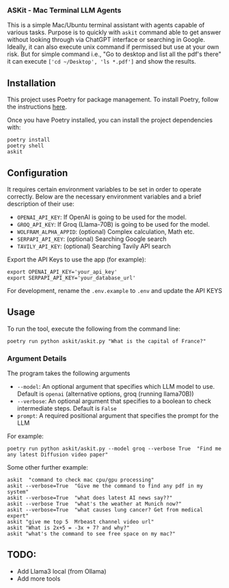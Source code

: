 ### ASKit - Mac Terminal LLM Agents

This is a simple Mac/Ubuntu terminal assistant with agents capable of various tasks. Purpose is to quickly with `askit` command able to get answer without looking through via ChatGPT interface or searching in Google. Ideally, it can also execute unix command if permissed but use at your own risk. But for simple command i.e., "Go to desktop and list all the pdf's there" it can execute `['cd ~/Desktop', 'ls *.pdf']` and show the results. 

## Installation

This project uses Poetry for package management. To install Poetry, follow the instructions [here](https://python-poetry.org/docs/#installation).

Once you have Poetry installed, you can install the project dependencies with:

```
poetry install
poetry shell
askit
```

## Configuration

It requires certain environment variables to be set in order to operate correctly. Below are the necessary environment variables and a brief description of their use:

- `OPENAI_API_KEY`: If OpenAI is going to be used for the model.
- `GROQ_API_KEY`: If Groq (Llama-70B) is going to be used for the model. 
- `WOLFRAM_ALPHA_APPID`: (optional) Complex calculation, Math etc.
- `SERPAPI_API_KEY`: (optional) Searching Google search
- `TAVILY_API_KEY`: (optional) Searching Tavily API search

Export the API Keys to use the app (for example):
```
export OPENAI_API_KEY='your_api_key'
export SERPAPI_API_KEY='your_database_url'
```

For development, rename the `.env.example` to `.env` and update the API KEYS

## Usage

To run the tool, execute the following from the command line:

```poetry run python askit/askit.py "What is the capital of France?"```

### **Argument Details**

The program takes the following arguments 

- `--model`: An optional argument that specifies which LLM model to use. Default is `openai` (alternative options, groq (running llama70B))
- `--verbose`: An optional argument that specifies to a boolean to check intermediate steps. Default is `False`
- `prompt`: A required positional argument that specifies the prompt for the LLM

For example:

``` poetry run python askit/askit.py --model groq --verbose True  "Find me any latest Diffusion video paper" ```

Some other further example:
```
askit  "command to check mac cpu/gpu processing"
askit --verbose=True  "Give me the command to find any pdf in my system"
askit --verbose=True  "what does latest AI news say??"
askit --verbose True  "what's the weather at Munich now?"
askit --verbose=True  "what causes lung cancer? Get from medical expert"
askit "give me top 5  Mrbeast channel video url"
askit "What is 2x+5 = -3x + 7? and why?"
askit "what's the command to see free space on my mac?"
```

## TODO:
- Add Llama3 local (from Ollama)
- Add more tools